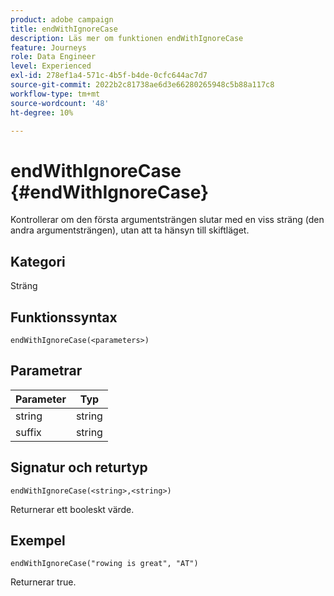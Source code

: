 ```yaml
---
product: adobe campaign
title: endWithIgnoreCase
description: Läs mer om funktionen endWithIgnoreCase
feature: Journeys
role: Data Engineer
level: Experienced
exl-id: 278ef1a4-571c-4b5f-b4de-0cfc644ac7d7
source-git-commit: 2022b2c81738ae6d3e66280265948c5b88a117c8
workflow-type: tm+mt
source-wordcount: '48'
ht-degree: 10%

---
```


# endWithIgnoreCase {#endWithIgnoreCase}

Kontrollerar om den första argumentsträngen slutar med en viss sträng (den andra argumentsträngen), utan att ta hänsyn till skiftläget.

## Kategori

Sträng

## Funktionssyntax

`endWithIgnoreCase(<parameters>)`

## Parametrar

| Parameter | Typ |
|-----------|------------------|
| string | string |
| suffix | string |

## Signatur och returtyp

`endWithIgnoreCase(<string>,<string>)`

Returnerar ett booleskt värde.

## Exempel

`endWithIgnoreCase("rowing is great", "AT")`

Returnerar true.

